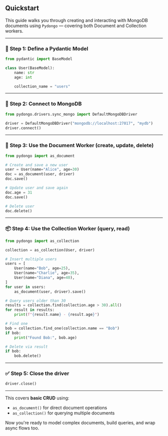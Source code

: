 ## Quickstart

This guide walks you through creating and interacting with MongoDB documents using `Pydongo` — covering both Document and Collection workers.

---

### 🧱 Step 1: Define a Pydantic Model

```python
from pydantic import BaseModel

class User(BaseModel):
    name: str
    age: int

    collection_name = "users"
```

---

### 🔌 Step 2: Connect to MongoDB

```python
from pydongo.drivers.sync_mongo import DefaultMongoDBDriver

driver = DefaultMongoDBDriver("mongodb://localhost:27017", "mydb")
driver.connect()
```

---

### 📄 Step 3: Use the Document Worker (create, update, delete)

```python
from pydongo import as_document

# Create and save a new user
user = User(name="Alice", age=30)
doc = as_document(user, driver)
doc.save()

# Update user and save again
doc.age = 31
doc.save()

# Delete user
doc.delete()
```

---

### 📦 Step 4: Use the Collection Worker (query, read)

```python
from pydongo import as_collection

collection = as_collection(User, driver)

# Insert multiple users
users = [
    User(name="Bob", age=25),
    User(name="Charlie", age=35),
    User(name="Diana", age=40),
]
for user in users:
    as_document(user, driver).save()

# Query users older than 30
results = collection.find(collection.age > 30).all()
for result in results:
    print(f"{result.name} - {result.age}")

# Find one
bob = collection.find_one(collection.name == "Bob")
if bob:
    print("Found Bob:", bob.age)

# Delete via result
if bob:
    bob.delete()
```

---

### ✅ Step 5: Close the driver

```python
driver.close()
```

---

This covers **basic CRUD** using:
- `as_document()` for direct document operations
- `as_collection()` for querying multiple documents

Now you're ready to model complex documents, build queries, and wrap async flows too.
